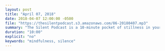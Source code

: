 ```yaml
---
layout: post
title: "April 07, 2018"
date: 2018-04-07 12:00:00 -0500
file: "https://thesilentpodcast.s3.amazonaws.com/86-20180407.mp3"
summary: "The Silent Podcast is a 10-minute pocket of stillness in your day. Listen to it at a set time every day, in the middle of a busy commute, or when you simply need a break from all of the hustle and bustle of distraction around you."
duration: "10:00"
explicit: "no"
keywords: "mindfulness, silence"
---
```

